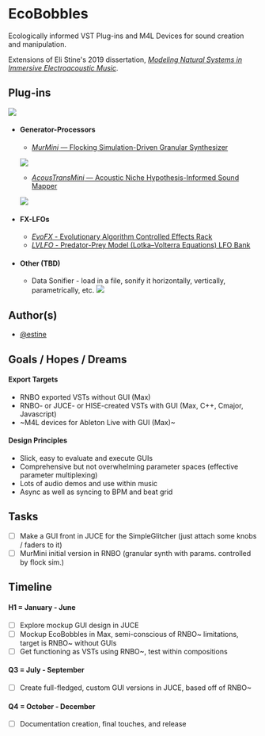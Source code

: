 
# EcoBobbles


Ecologically informed VST Plug-ins and M4L Devices for sound creation and manipulation. 

Extensions of Eli Stine's 2019 dissertation, [*Modeling Natural Systems in Immersive Electroacoustic Music*](http://www.elistine.com/diss).


## Plug-ins

![](https://github.com/estine/ecobobbles/blob/main/Mockups_for_EcoBobbles_GUIs.png)

- #### Generator-Processors

    - [*MurMini* — Flocking Simulation-Driven Granular Synthesizer](https://github.com/estine/ecobobbles/tree/main/Generator-Processors/MurMini)
    
   
    ![](https://github.com/estine/ecobobbles/blob/main/Murm_Vid_Short_Comp.gif)
    
    - [*AcousTransMini* — Acoustic Niche Hypothesis-Informed Sound Mapper](https://github.com/estine/ecobobbles/tree/main/Generator-Processors/AcousTransMini)
    
    ![](https://github.com/estine/ecobobbles/blob/main/AcousMIDI_v0.png)

- #### FX-LFOs
    - [*EvoFX* - Evolutionary Algorithm Controlled Effects Rack](https://github.com/estine/ecobobbles/tree/main/FX-LFOs/EvoFX)
    - [*LVLFO* - Predator-Prey Model (Lotka–Volterra Equations) LFO Bank](https://github.com/estine/ecobobbles/tree/main/FX-LFOs/LVLFO)

- #### Other (TBD)
    - Data Sonifier - load in a file, sonify it horizontally, vertically, parametrically, etc.
![](https://images.squarespace-cdn.com/content/v1/56536248e4b07f927675796c/1532469671594-QCM6O9MSQGZT9CWUT8FS/pitter.png?format=2500w)

## Author(s)

- [@estine](https://www.github.com/estine)


## Goals / Hopes / Dreams

#### Export Targets
- RNBO exported VSTs without GUI (Max)
- RNBO- or JUCE- or HISE-created VSTs with GUI (Max, C++, Cmajor, Javascript)
- ~M4L devices for Ableton Live with GUI (Max)~

#### Design Principles
- Slick, easy to evaluate and execute GUIs
- Comprehensive but not overwhelming parameter spaces (effective parameter multiplexing)
- Lots of audio demos and use within music
- Async as well as syncing to BPM and beat grid

## Tasks

- [ ] Make a GUI front in JUCE for the SimpleGlitcher (just attach some knobs / faders to it)
- [ ] MurMini initial version in RNBO (granular synth with params. controlled by flock sim.)

## Timeline

#### H1 = January - June
- [ ] Explore mockup GUI design in JUCE 
- [ ] Mockup EcoBobbles in Max, semi-conscious of RNBO~ limitations, target is RNBO~ without GUIs
- [ ] Get functioning as VSTs using RNBO~, test within compositions

#### Q3 = July - September
- [ ] Create full-fledged, custom GUI versions in JUCE, based off of RNBO~

#### Q4 = October - December
- [ ] Documentation creation, final touches, and release
